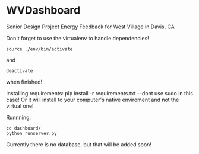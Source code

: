 # WVDashboard
Senior Design Project Energy Feedback for West Village in Davis, CA


Don't forget to use the virtualenv to handle dependencies! 

	source ./env/bin/activate

and

	deactivate 

when finished!

Installing requirements:
  pip install -r requirements.txt 
  --dont use sudo in this case! Or it will install to your computer's native enviroment and not the virtual one!




Runnning: 

	cd dashboard/
	python runserver.py

Currently there is no database, but that will be added soon! 
